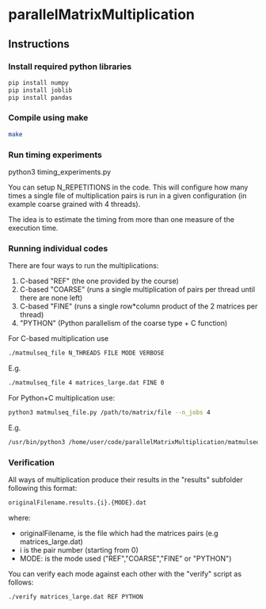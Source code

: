 # parallelMatrixMultiplication

## Instructions

### Install required python libraries

```bash
pip install numpy
pip install joblib
pip install pandas
```

### Compile using make

```bash
make
```

### Run timing experiments

python3 timing_experiments.py

You can setup N_REPETITIONS in the code. This will configure how many times a single file of multiplication pairs is run in a given configuration (in example coarse grained with 4 threads).

The idea is to estimate the timing from more than one measure of the execution time.


### Running individual codes

There are four ways to run the multiplications:

1. C-based "REF" (the one provided by the course)
1. C-based "COARSE" (runs a single multiplication of pairs per thread until there are none left)
1. C-based "FINE" (runs a single row*column product of the 2 matrices per thread)
1. "PYTHON" (Python parallelism of the coarse type + C function)

For C-based multiplication use

```bash
./matmulseq_file N_THREADS FILE MODE VERBOSE
```

E.g.

```bash
./matmulseq_file 4 matrices_large.dat FINE 0
```

For Python+C multiplication use:

```bash
python3 matmulseq_file.py /path/to/matrix/file --n_jobs 4
```

E.g.

```bash
/usr/bin/python3 /home/user/code/parallelMatrixMultiplication/matmulseq_file.py /home/user/code/parallelMatrixMultiplication/matrices_large.dat --n_jobs 4
```


### Verification

All ways of multiplication produce their results in the "results" subfolder following this format:

```bash
originalFilename.results.{i}.{MODE}.dat
```

where:

- originalFilename, is the file which had the matrices pairs (e.g matrices_large.dat)
- i is the pair number (starting from 0)
- MODE: is the mode used ("REF","COARSE","FINE" or "PYTHON")

You can verify each mode against each other with the "verify" script as follows:

```bash
./verify matrices_large.dat REF PYTHON
```

